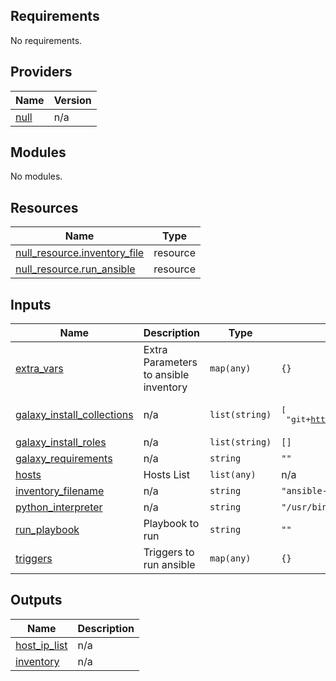 <!-- BEGIN_TF_DOCS -->
## Requirements

No requirements.

## Providers

| Name | Version |
|------|---------|
| <a name="provider_null"></a> [null](#provider\_null) | n/a |

## Modules

No modules.

## Resources

| Name | Type |
|------|------|
| [null_resource.inventory_file](https://registry.terraform.io/providers/hashicorp/null/latest/docs/resources/resource) | resource |
| [null_resource.run_ansible](https://registry.terraform.io/providers/hashicorp/null/latest/docs/resources/resource) | resource |

## Inputs

| Name | Description | Type | Default | Required |
|------|-------------|------|---------|:--------:|
| <a name="input_extra_vars"></a> [extra\_vars](#input\_extra\_vars) | Extra Parameters to ansible inventory | `map(any)` | `{}` | no |
| <a name="input_galaxy_install_collections"></a> [galaxy\_install\_collections](#input\_galaxy\_install\_collections) | n/a | `list(string)` | <pre>[<br>  "git+https://dev.azure.com/BocomBBM/AnsibleBBM/_git/AnsibleBBM"<br>]</pre> | no |
| <a name="input_galaxy_install_roles"></a> [galaxy\_install\_roles](#input\_galaxy\_install\_roles) | n/a | `list(string)` | `[]` | no |
| <a name="input_galaxy_requirements"></a> [galaxy\_requirements](#input\_galaxy\_requirements) | n/a | `string` | `""` | no |
| <a name="input_hosts"></a> [hosts](#input\_hosts) | Hosts List | `list(any)` | n/a | yes |
| <a name="input_inventory_filename"></a> [inventory\_filename](#input\_inventory\_filename) | n/a | `string` | `"ansible-inventory"` | no |
| <a name="input_python_interpreter"></a> [python\_interpreter](#input\_python\_interpreter) | n/a | `string` | `"/usr/bin/python3"` | no |
| <a name="input_run_playbook"></a> [run\_playbook](#input\_run\_playbook) | Playbook to run | `string` | `""` | no |
| <a name="input_triggers"></a> [triggers](#input\_triggers) | Triggers to run ansible | `map(any)` | `{}` | no |

## Outputs

| Name | Description |
|------|-------------|
| <a name="output_host_ip_list"></a> [host\_ip\_list](#output\_host\_ip\_list) | n/a |
| <a name="output_inventory"></a> [inventory](#output\_inventory) | n/a |
<!-- END_TF_DOCS -->